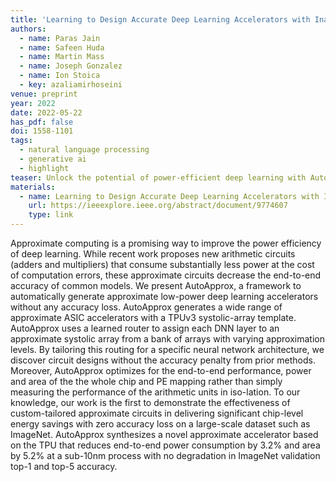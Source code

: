 ```yaml
---
title: 'Learning to Design Accurate Deep Learning Accelerators with Inaccurate Multipliers'
authors:
  - name: Paras Jain
  - name: Safeen Huda
  - name: Martin Mass
  - name: Joseph Gonzalez
  - name: Ion Stoica
  - key: azaliamirhoseini
venue: preprint
year: 2022
date: 2022-05-22
has_pdf: false
doi: 1558-1101
tags:
  - natural language processing
  - generative ai
  - highlight
teaser: Unlock the potential of power-efficient deep learning with AutoApprox, a groundbreaking framework that creates low-power accelerators without sacrificing accuracy. By leveraging a TPUv3-like systolic array and a learned router, AutoApprox tailors approximate circuits specifically for each neural network, achieving up to 3.2% power reduction and 5.2% area savings with zero loss in accuracy on large-scale datasets like ImageNet. Experience the future of energy-efficient deep learning with unparalleled accuracy and efficiency.
materials:
  - name: Learning to Design Accurate Deep Learning Accelerators with Inaccurate Multipliers
    url: https://ieeexplore.ieee.org/abstract/document/9774607
    type: link
---
```

Approximate computing is a promising way to improve the power efficiency of deep learning. While recent work proposes new arithmetic circuits (adders and multipliers) that consume substantially less power at the cost of computation errors, these approximate circuits decrease the end-to-end accuracy of common models. We present AutoApprox, a framework to automatically generate approximate low-power deep learning accelerators without any accuracy loss. AutoApprox generates a wide range of approximate ASIC accelerators with a TPUv3 systolic-array template. AutoApprox uses a learned router to assign each DNN layer to an approximate systolic array from a bank of arrays with varying approximation levels. By tailoring this routing for a specific neural network architecture, we discover circuit designs without the accuracy penalty from prior methods. Moreover, AutoApprox optimizes for the end-to-end performance, power and area of the the whole chip and PE mapping rather than simply measuring the performance of the arithmetic units in iso-lation. To our knowledge, our work is the first to demonstrate the effectiveness of custom-tailored approximate circuits in delivering significant chip-level energy savings with zero accuracy loss on a large-scale dataset such as ImageNet. AutoApprox synthesizes a novel approximate accelerator based on the TPU that reduces end-to-end power consumption by 3.2% and area by 5.2% at a sub-10nm process with no degradation in ImageNet validation top-1 and top-5 accuracy.

